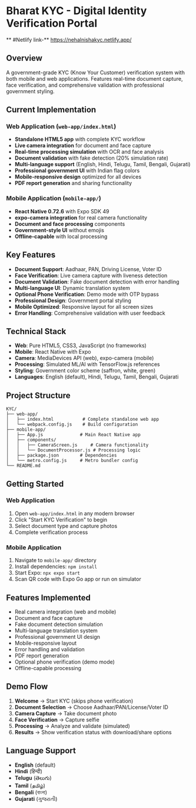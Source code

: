 # Bharat KYC - Digital Identity Verification Portal

** #Netlify link-** https://nehalnishakyc.netlify.app/

## Overview
A government-grade KYC (Know Your Customer) verification system with both mobile and web applications. Features real-time document capture, face verification, and comprehensive validation with professional government styling.

## Current Implementation

### Web Application (`web-app/index.html`)
- **Standalone HTML5 app** with complete KYC workflow
- **Live camera integration** for document and face capture
- **Real-time processing simulation** with OCR and face analysis
- **Document validation** with fake detection (20% simulation rate)
- **Multi-language support** (English, Hindi, Telugu, Tamil, Bengali, Gujarati)
- **Professional government UI** with Indian flag colors
- **Mobile-responsive design** optimized for all devices
- **PDF report generation** and sharing functionality

### Mobile Application (`mobile-app/`)
- **React Native 0.72.6** with Expo SDK 49
- **expo-camera integration** for real camera functionality
- **Document and face processing** components
- **Government-style UI** without emojis
- **Offline-capable** with local processing

## Key Features
- **Document Support**: Aadhaar, PAN, Driving License, Voter ID
- **Face Verification**: Live camera capture with liveness detection
- **Document Validation**: Fake document detection with error handling
- **Multi-language UI**: Dynamic translation system
- **Optional Phone Verification**: Demo mode with OTP bypass
- **Professional Design**: Government portal styling
- **Mobile Optimized**: Responsive layout for all screen sizes
- **Error Handling**: Comprehensive validation with user feedback

## Technical Stack
- **Web**: Pure HTML5, CSS3, JavaScript (no frameworks)
- **Mobile**: React Native with Expo
- **Camera**: MediaDevices API (web), expo-camera (mobile)
- **Processing**: Simulated ML/AI with TensorFlow.js references
- **Styling**: Government color scheme (saffron, white, green)
- **Languages**: English (default), Hindi, Telugu, Tamil, Bengali, Gujarati

## Project Structure
```
KYC/
├── web-app/
│   ├── index.html           # Complete standalone web app
│   └── webpack.config.js    # Build configuration
├── mobile-app/
│   ├── App.js              # Main React Native app
│   ├── components/
│   │   ├── CameraScreen.js     # Camera functionality
│   │   └── DocumentProcessor.js # Processing logic
│   ├── package.json        # Dependencies
│   └── metro.config.js     # Metro bundler config
└── README.md
```

## Getting Started

### Web Application
1. Open `web-app/index.html` in any modern browser
2. Click "Start KYC Verification" to begin
3. Select document type and capture photos
4. Complete verification process

### Mobile Application
1. Navigate to `mobile-app/` directory
2. Install dependencies: `npm install`
3. Start Expo: `npx expo start`
4. Scan QR code with Expo Go app or run on simulator

## Features Implemented
-  Real camera integration (web and mobile)
-  Document and face capture
-  Fake document detection simulation
-  Multi-language translation system
-  Professional government UI design
-  Mobile-responsive layout
-  Error handling and validation
-  PDF report generation
-  Optional phone verification (demo mode)
-  Offline-capable processing

## Demo Flow
1. **Welcome** → Start KYC (skips phone verification)
2. **Document Selection** → Choose Aadhaar/PAN/License/Voter ID
3. **Camera Capture** → Take document photo
4. **Face Verification** → Capture selfie
5. **Processing** → Analyze and validate (simulated)
6. **Results** → Show verification status with download/share options

## Language Support
- **English** (default)
- **Hindi** (हिन्दी)
- **Telugu** (తెలుగు) 
- **Tamil** (தமிழ்)
- **Bengali** (বাংলা)
- **Gujarati** (ગુજરાતી)


